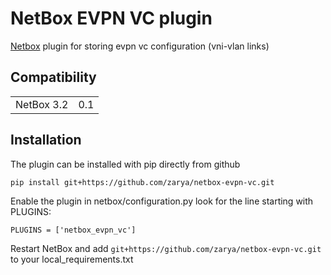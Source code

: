 # NetBox EVPN VC plugin 
[Netbox](https://github.com/netbox-community/netbox) plugin for storing evpn vc configuration (vni-vlan links) 

## Compatibility

|             |     |
|-------------|-----|
| NetBox 3.2  | 0.1 |

## Installation

The plugin can be installed with pip directly from github

```
pip install git+https://github.com/zarya/netbox-evpn-vc.git 
```
Enable the plugin in netbox/configuration.py look for the line starting with PLUGINS:
```
PLUGINS = ['netbox_evpn_vc']
```
Restart NetBox and add `git+https://github.com/zarya/netbox-evpn-vc.git` to your local_requirements.txt

